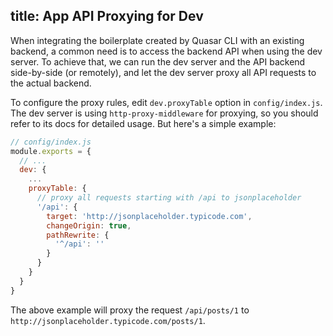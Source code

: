 title: App API Proxying for Dev
---
When integrating the boilerplate created by Quasar CLI with an existing backend, a common need is to access the backend API when using the dev server. To achieve that, we can run the dev server and the API backend side-by-side (or remotely), and let the dev server proxy all API requests to the actual backend.

To configure the proxy rules, edit `dev.proxyTable` option in `config/index.js`. The dev server is using `http-proxy-middleware` for proxying, so you should refer to its docs for detailed usage. But here's a simple example:

``` js
// config/index.js
module.exports = {
  // ...
  dev: {
    ...
    proxyTable: {
      // proxy all requests starting with /api to jsonplaceholder
      '/api': {
        target: 'http://jsonplaceholder.typicode.com',
        changeOrigin: true,
        pathRewrite: {
          '^/api': ''
        }
      }
    }
  }
}
```

The above example will proxy the request `/api/posts/1` to `http://jsonplaceholder.typicode.com/posts/1`.
